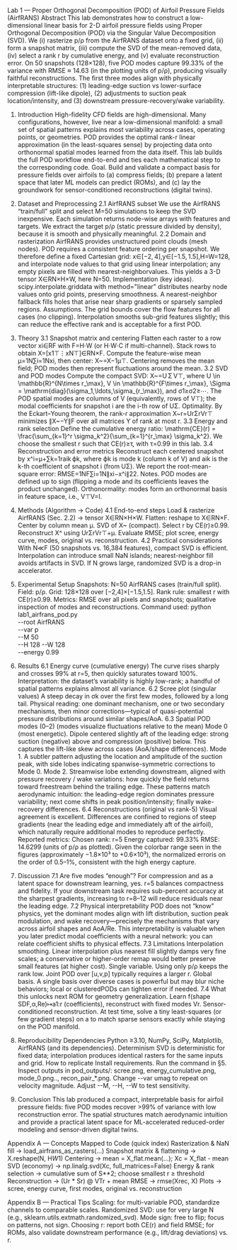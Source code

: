 Lab 1 — Proper Orthogonal Decomposition (POD) of Airfoil Pressure Fields (AirfRANS)
Abstract
This lab demonstrates how to construct a low-dimensional linear basis for 2-D airfoil pressure fields using Proper Orthogonal Decomposition (POD) via the Singular Value Decomposition (SVD). We (i) rasterize p/ρ from the AirfRANS dataset onto a fixed grid, (ii) form a snapshot matrix, (iii) compute the SVD of the mean-removed data, (iv) select a rank r by cumulative energy, and (v) evaluate reconstruction error. On 50 snapshots (128×128), five POD modes capture 99.33% of the variance with RMSE ≈ 14.63 (in the plotting units of p/ρ), producing visually faithful reconstructions. The first three modes align with physically interpretable structures: (1) leading-edge suction vs lower-surface compression (lift-like dipole), (2) adjustments to suction peak location/intensity, and (3) downstream pressure-recovery/wake variability.

1. Introduction
High-fidelity CFD fields are high-dimensional. Many configurations, however, live near a low-dimensional manifold: a small set of spatial patterns explains most variability across cases, operating points, or geometries. POD provides the optimal rank-r linear approximation (in the least-squares sense) by projecting data onto orthonormal spatial modes learned from the data itself. This lab builds the full POD workflow end-to-end and ties each mathematical step to the corresponding code.
Goal. Build and validate a compact basis for pressure fields over airfoils to (a) compress fields; (b) prepare a latent space that later ML models can predict (ROMs), and (c) lay the groundwork for sensor-conditioned reconstructions (digital twins).

2. Dataset and Preprocessing
2.1 AirfRANS subset
We use the AirfRANS “train/full” split and select M=50 simulations to keep the SVD inexpensive. Each simulation returns node-wise arrays with features and targets. We extract the target p/ρ (static pressure divided by density), because it is smooth and physically meaningful.
2.2 Domain and rasterization
AirfRANS provides unstructured point clouds (mesh nodes). POD requires a consistent feature ordering per snapshot. We therefore define a fixed Cartesian grid:
x∈[−2, 4],y∈[−1.5, 1.5],H=W=128,
and interpolate node values to that grid using linear interpolation; any empty pixels are filled with nearest-neighborvalues. This yields a 3-D tensor X∈RN×H×W, here N=50.
Implementation (key ideas).
scipy.interpolate.griddata with method="linear" distributes nearby node values onto grid points, preserving smoothness.
A nearest-neighbor fallback fills holes that arise near sharp gradients or sparsely sampled regions.
Assumptions.
The grid bounds cover the flow features for all cases (no clipping).
Interpolation smooths sub-grid features slightly; this can reduce the effective rank and is acceptable for a first POD.

3. Theory
3.1 Snapshot matrix and centering
Flatten each raster to a row vector xi∈RF with F=H⋅W (or H⋅W⋅C if multi-channel). Stack rows to obtain
X=[x1⊤⋮xN⊤]∈RN×F.
Compute the feature-wise mean μ=1N∑i=1Nxi, then center:
X~=X−1μ⊤.
Centering removes the mean field; POD modes then represent fluctuations around the mean.
3.2 SVD and POD modes
Compute the compact SVD:
X~=U Σ V⊤,
where U \in \mathbb{R}^{N\times r_\max}, V \in \mathbb{R}^{F\times r_\max}, \Sigma = \mathrm{diag}(\sigma_1,\ldots,\sigma_{r_\max}), and σ1≥σ2≥⋯. The POD spatial modes are columns of V (equivalently, rows of V⊤); the modal coefficients for snapshot i are the i-th row of UΣ.
Optimality. By the Eckart–Young theorem, the rank-r approximation
X~r=UrΣrVr⊤
minimizes ∥X~−Y∥F over all matrices Y of rank at most r.
3.3 Energy and rank selection
Define the cumulative energy ratio:
\mathrm{CE}(r) = \frac{\sum_{k=1}^r \sigma_k^2}{\sum_{k=1}^{r_\max} \sigma_k^2}.
We choose the smallest r such that CE(r)≥τ, with τ=0.99 in this lab.
3.4 Reconstruction and error metrics
Reconstruct each centered snapshot by
x^i=μ+∑k=1raik ϕk,
where ϕk is mode k (column k of V) and aik is the k-th coefficient of snapshot i (from UΣ). We report the root-mean-square error:
RMSE=1NF∑i=1N∥xi−x^i∥22.
Notes.
POD modes are defined up to sign (flipping a mode and its coefficients leaves the product unchanged).
Orthonormality: modes form an orthonormal basis in feature space, i.e., V⊤V=I.

4. Methods (Algorithm → Code)
4.1 End-to-end steps
Load & rasterize AirfRANS (Sec. 2.2) → tensor X∈RN×H×W.
Flatten: reshape to X∈RN×F.
Center by column mean μ.
SVD of X~ (compact).
Select r by CE(r)≥0.99.
Reconstruct X^ using UrΣrVr⊤+μ.
Evaluate RMSE; plot scree, energy curve, modes, original vs. reconstruction.
4.2 Practical considerations
With N≪F (50 snapshots vs. 16,384 features), compact SVD is efficient.
Interpolation can introduce small NaN islands; nearest-neighbor fill avoids artifacts in SVD.
If N grows large, randomized SVD is a drop-in accelerator.

5. Experimental Setup
Snapshots: N=50 AirfRANS cases (train/full split).
Field: p/ρ.
Grid: 128×128 over [−2,4]×[−1.5,1.5].
Rank rule: smallest r with CE(r)≥0.99.
Metrics: RMSE over all pixels and snapshots; qualitative inspection of modes and reconstructions.
Command used:
python lab1_airfrans_pod.py \
  --root AirfRANS \
  --var p \
  --M 50 \
  --H 128 --W 128 \
  --energy 0.99


6. Results
6.1 Energy curve (cumulative energy)
The curve rises sharply and crosses 99% at r=5, then quickly saturates toward 100%.
Interpretation: the dataset’s variability is highly low-rank; a handful of spatial patterns explains almost all variance.
6.2 Scree plot (singular values)
A steep decay in σk over the first few modes, followed by a long tail.
Physical reading: one dominant mechanism, one or two secondary mechanisms, then minor corrections—typical of quasi-potential pressure distributions around similar shapes/AoA.
6.3 Spatial POD modes (0–2)
(modes visualize fluctuations relative to the mean)
Mode 0 (most energetic). Dipole centered slightly aft of the leading edge: strong suction (negative) above and compression (positive) below. This captures the lift-like skew across cases (AoA/shape differences).
Mode 1. A subtler pattern adjusting the location and amplitude of the suction peak, with side lobes indicating spanwise-symmetric corrections to Mode 0.
Mode 2. Streamwise lobe extending downstream, aligned with pressure recovery / wake variations: how quickly the field returns toward freestream behind the trailing edge.
These patterns match aerodynamic intuition: the leading-edge region dominates pressure variability; next come shifts in peak position/intensity; finally wake-recovery differences.
6.4 Reconstructions (original vs rank-5)
Visual agreement is excellent. Differences are confined to regions of steep gradients (near the leading edge and immediately aft of the airfoil), which naturally require additional modes to reproduce perfectly.
Reported metrics:
Chosen rank: r=5
Energy captured: 99.33%
RMSE: 14.6299 (units of p/ρ as plotted).
Given the colorbar range seen in the figures (approximately −1.8×10³ to +0.6×10³), the normalized erroris on the order of 0.5–1%, consistent with the high energy capture.

7. Discussion
7.1 Are five modes “enough”?
For compression and as a latent space for downstream learning, yes. r=5 balances compactness and fidelity. If your downstream task requires sub-percent accuracy at the sharpest gradients, increasing to r=8–12 will reduce residuals near the leading edge.
7.2 Physical interpretability
POD does not “know” physics, yet the dominant modes align with lift distribution, suction peak modulation, and wake recovery—precisely the mechanisms that vary across airfoil shapes and AoA/Re. This interpretability is valuable when you later predict modal coefficients with a neural network: you can relate coefficient shifts to physical effects.
7.3 Limitations
Interpolation smoothing. Linear interpolation plus nearest fill slightly damps very fine scales; a conservative or higher-order remap would better preserve small features (at higher cost).
Single variable. Using only p/ρ keeps the rank low. Joint POD over [u,v,p] typically requires a larger r.
Global basis. A single basis over diverse cases is powerful but may blur niche behaviors; local or clusteredPODs can tighten error if needed.
7.4 What this unlocks next
ROM for geometry generalization. Learn f(shape SDF,α,Re)↦a1:r (coefficients), reconstruct with fixed modes Vr.
Sensor-conditioned reconstruction. At test time, solve a tiny least-squares (or few gradient steps) on a to match sparse sensors exactly while staying on the POD manifold.

8. Reproducibility
Dependencies
Python ≥3.10, NumPy, SciPy, Matplotlib, AirfRANS (and its dependencies).
Determinism
SVD is deterministic for fixed data; interpolation produces identical rasters for the same inputs and grid.
How to replicate
Install requirements.
Run the command in §5.
Inspect outputs in pod_outputs/: scree.png, energy_cumulative.png, mode_0.png.., recon_pair_*.png.
Change --var umag to repeat on velocity magnitude.
Adjust --M, --H, --W to test sensitivity.

9. Conclusion
This lab produced a compact, interpretable basis for airfoil pressure fields: five POD modes recover >99% of variance with low reconstruction error. The spatial structures match aerodynamic intuition and provide a practical latent space for ML-accelerated reduced-order modeling and sensor-driven digital twins.

Appendix A — Concepts Mapped to Code (quick index)
Rasterization & NaN fill → load_airfrans_as_rasters(...)
Snapshot matrix & flattening → X.reshape(N, H*W*1)
Centering → mean = X_flat.mean(...); Xc = X_flat - mean
SVD (economy) → np.linalg.svd(Xc, full_matrices=False)
Energy & rank selection → cumulative sum of S**2; choose smallest r ≥ threshold
Reconstruction → (Ur * Sr) @ VTr + mean
RMSE → rmse(Xrec, X)
Plots → scree, energy curve, first modes, original vs. reconstruction

Appendix B — Practical Tips
Scaling: for multi-variable POD, standardize channels to comparable scales.
Randomized SVD: use for very large N (e.g., sklearn.utils.extmath.randomized_svd).
Mode sign: free to flip; focus on patterns, not sign.
Choosing r: report both CE(r) and field RMSE; for ROMs, also validate downstream performance (e.g., lift/drag deviations) vs. r.




